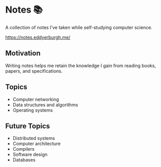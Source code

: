 # Notes 📚

A collection of notes I’ve taken while self-studying computer science.

https://notes.eddyerburgh.me/

## Motivation

Writing notes helps me retain the knowledge I gain from reading books, papers, and specifications.

## Topics

- Computer networking
- Data structures and algorithms
- Operating systems

## Future Topics

- Distributed systems
- Computer architecture
- Compilers
- Software design
- Databases
